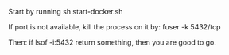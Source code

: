 Start by running sh start-docker.sh

If port is not available, kill the process on it by:
fuser -k 5432/tcp

Then:
if lsof -i:5432
return something, then you are good to go.
